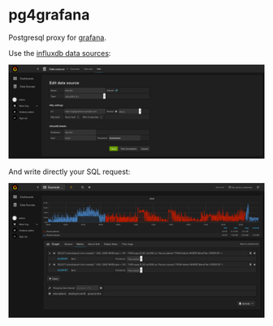 # pg4grafana

Postgresql proxy for [grafana](http://grafana.org).

Use the [influxdb data sources](http://docs.grafana.org/datasources/influxdb/):

![Data source configuration](data-source.png)

And write directly your SQL request:

![Write a query](query.png)
